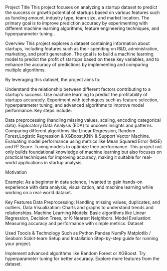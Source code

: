 Project Title
This project focuses on analyzing a startup dataset to predict the success or growth potential of startups based on various features such as funding amount, industry type, team size, and market location. The primary goal is to improve prediction accuracy by experimenting with different machine learning algorithms, feature engineering techniques, and hyperparameter tuning..

Overview
This project explores a dataset containing information about startups, including features such as their spending on R&D, administration, marketing, and profit generation. The goal is to build a machine learning model to predict the profit of startups based on these key variables, and to enhance the accuracy of predictions by implementing and comparing multiple algorithms.

By leveraging this dataset, the project aims to:

Understand the relationship between different factors contributing to a startup's success.
Use machine learning to predict the profitability of startups accurately.
Experiment with techniques such as feature selection, hyperparameter tuning, and advanced algorithms to improve model performance.
Key steps include:

Data preprocessing (handling missing values, scaling, encoding categorical data).
Exploratory Data Analysis (EDA) to uncover insights and patterns.
Comparing different algorithms like Linear Regression, Random Forest,Logistic Regression & XGBoost,KNN & Support Vector Machine.
Evaluating model performance using metrics like Mean Squared Error (MSE) and R² Score.
Tuning models to optimize their performance.
This project not only builds foundational knowledge of machine learning but also focuses on practical techniques for improving accuracy, making it suitable for real-world applications in startup analysis.


Motivation


Example:
As a beginner in data science, I wanted to gain hands-on experience with data analysis, visualization, and machine learning while working on a real-world dataset.

Key Features
Data Preprocessing: Handling missing values, duplicates, and outliers.
Data Visualization: Charts and graphs to understand trends and relationships.
Machine Learning Models: Basic algorithms like Linear Regression, Decision Trees, or K-Nearest Neighbors.
Model Evaluation: Measuring accuracy and performance with simple metrics.
Dataset

Used Toools & Technology Such as
Python
Pandas
NumPy
Matplotlib / Seaborn
Scikit-learn
Setup and Installation
Step-by-step guide for running your project.

Implement advanced algorithms like Random Forest or XGBoost.
Try hyperparameter tuning for better accuracy.
Explore more features from the dataset.
